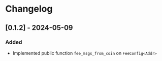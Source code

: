 # Changelog

## [0.1.2] - 2024-05-09

### Added

- Implemented public function `fee_msgs_from_coin` on `FeeConfig<Addr>`
